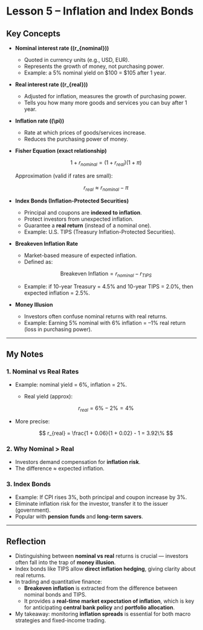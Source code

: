 # Lesson 5 – Inflation and Index Bonds

## Key Concepts
- **Nominal interest rate (\(r_{nominal}\))**  
  - Quoted in currency units (e.g., USD, EUR).  
  - Represents the growth of money, not purchasing power.  
  - Example: a 5% nominal yield on $100 = $105 after 1 year.  

- **Real interest rate (\(r_{real}\))**  
  - Adjusted for inflation, measures the growth of purchasing power.  
  - Tells you how many more goods and services you can buy after 1 year.  

- **Inflation rate (\(\pi\))**  
  - Rate at which prices of goods/services increase.  
  - Reduces the purchasing power of money.  

- **Fisher Equation (exact relationship)**  

  $$
  1 + r_{nominal} = (1 + r_{real})(1 + \pi)
  $$  

  Approximation (valid if rates are small):  

  $$
  r_{real} \approx r_{nominal} - \pi
  $$  

- **Index Bonds (Inflation-Protected Securities)**  
  - Principal and coupons are **indexed to inflation**.  
  - Protect investors from unexpected inflation.  
  - Guarantee a **real return** (instead of a nominal one).  
  - Example: U.S. TIPS (Treasury Inflation-Protected Securities).  

- **Breakeven Inflation Rate**  
  - Market-based measure of expected inflation.  
  - Defined as:  

  $$
  \text{Breakeven Inflation} = r_{nominal} - r_{TIPS}
  $$  

  - Example: if 10-year Treasury = 4.5% and 10-year TIPS = 2.0%, then expected inflation = 2.5%.  

- **Money Illusion**  
  - Investors often confuse nominal returns with real returns.  
  - Example: Earning 5% nominal with 6% inflation = –1% real return (loss in purchasing power).  

---

## My Notes
### 1. Nominal vs Real Rates
- Example: nominal yield = 6%, inflation = 2%.  
  - Real yield (approx):  

  $$
  r_{real} = 6\% - 2\% = 4\%
  $$  

- More precise:  

  $$
  r_{real} = \frac{1 + 0.06}{1 + 0.02} - 1 = 3.92\%
  $$  

### 2. Why Nominal > Real
- Investors demand compensation for **inflation risk**.  
- The difference ≈ expected inflation.  

### 3. Index Bonds
- Example: If CPI rises 3%, both principal and coupon increase by 3%.  
- Eliminate inflation risk for the investor, transfer it to the issuer (government).  
- Popular with **pension funds** and **long-term savers**.  

---

## Reflection
- Distinguishing between **nominal vs real** returns is crucial — investors often fall into the trap of **money illusion**.  
- Index bonds like TIPS allow **direct inflation hedging**, giving clarity about real returns.  
- In trading and quantitative finance:  
  - **Breakeven inflation** is extracted from the difference between nominal bonds and TIPS.  
  - It provides a **real-time market expectation of inflation**, which is key for anticipating **central bank policy** and **portfolio allocation**.  
- My takeaway: monitoring **inflation spreads** is essential for both macro strategies and fixed-income trading.  

